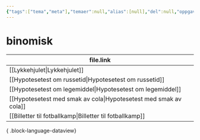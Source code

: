 ```yaml
---
{"tags":["tema","meta"],"temaer":null,"alias":[null],"del":null,"oppgave":null,"fag":null,"eksamen":null,"dg-publish":true,"title":"binomisk","date":"2023-06-01","modified":"2023-06-01","permalink":"/temaer/binomisk/","dgPassFrontmatter":true}
---
```



# binomisk
| file.link                                                           |
| ------------------------------------------------------------------- |
| [[Lykkehjulet\|Lykkehjulet]]                                     |
| [[Hypotesetest om russetid\|Hypotesetest om russetid]]           |
| [[Hypotesetest om legemiddel\|Hypotesetest om legemiddel]]       |
| [[Hypotesetest med smak av cola\|Hypotesetest med smak av cola]] |
| [[Billetter til fotballkamp\|Billetter til fotballkamp]]         |

{ .block-language-dataview}
